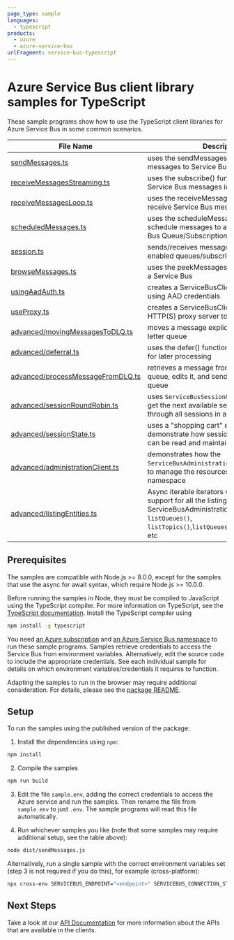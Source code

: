 ```yaml
---
page_type: sample
languages:
  - typescript
products:
  - azure
  - azure-service-bus
urlFragment: service-bus-typescript
---
```


# Azure Service Bus client library samples for TypeScript

These sample programs show how to use the TypeScript client libraries for Azure Service Bus in some common scenarios.

| **File Name**                                                       | **Description**                                                                                                                                                                        |
| ------------------------------------------------------------------- | -------------------------------------------------------------------------------------------------------------------------------------------------------------------------------------- |
| [sendMessages.ts][sendmessages]                                     | uses the sendMessages() function to send messages to Service Bus Queue/Topic                                                                                                                   |
| [receiveMessagesStreaming.ts][receivemessagesstreaming]             | uses the subscribe() function to receive Service Bus messages in a stream                                                                                                                |
| [receiveMessagesLoop.ts][receivemessagesloop]                       | uses the receiveMessages() function to receive Service Bus messages in a loop                                                                                                          |
| [scheduledMessages.ts][scheduledmessages]                           | uses the scheduleMessage() function to schedule messages to appear on a Service Bus Queue/Subscription at a later time                                                                 |
| [session.ts][session]                                               | sends/receives messages to/from session enabled queues/subscriptions in Service Bus                                                                                                    |
| [browseMessages.ts][browsemessages]                                 | uses the peekMessages() function to browse a Service Bus                                                                                                                               |
| [usingAadAuth.ts][usingaadauth]                                     | creates a ServiceBusClient that authenticates using AAD credentials                                                                                                                    |
| [useProxy.ts][useproxy]                                             | creates a ServiceBusClient that uses an HTTP(S) proxy server to make requests                                                                                                          |
| [advanced/movingMessagesToDLQ.ts][advanced-movingmessagestodlq]     | moves a message explicitly to the dead-letter queue                                                                                                                                    |
| [advanced/deferral.ts][advanced-deferral]                           | uses the defer() function to defer a message for later processing                                                                                                                      |
| [advanced/processMessageFromDLQ.ts][advanced-processmessagefromdlq] | retrieves a message from a dead-letter queue, edits it, and sends it back to the main queue                                                                                            |
| [advanced/sessionRoundRobin.ts][advanced-session-round-robin]       | uses `ServiceBusSessionReceiver`'s ability to get the next available session to round-robin through all sessions in a Queue/Subscription                                                         |
| [advanced/sessionState.ts][advanced-sessionstate]                   | uses a "shopping cart" example to demonstrate how session-state information can be read and maintained in an application                                                                |
| [advanced/administrationClient.ts][advanced-administration-client]          | demonstrates how the `ServiceBusAdministrationClient` can be used to manage the resources of a service bus namespace                                                                         |
| [advanced/listingEntities.ts][advanced-listing-entities]            | Async iterable iterators with pagination support for all the listing methods under ServiceBusAdministrationClient like `listQueues()`, `listTopics()`,`listQueuesRuntimeProperties()`, etc |

## Prerequisites

The samples are compatible with Node.js >= 8.0.0, except for the samples that use the async for await syntax, which require Node.js >= 10.0.0.

Before running the samples in Node, they must be compiled to JavaScript using the TypeScript compiler. For more information on TypeScript, see the [TypeScript documentation][typescript]. Install the TypeScript compiler using

```bash
npm install -g typescript
```

You need [an Azure subscription][freesub] and [an Azure Service Bus namespace][azsvcbus] to run these sample programs. Samples retrieve credentials to access the Service Bus from environment variables. Alternatively, edit the source code to include the appropriate credentials. See each individual sample for details on which environment variables/credentials it requires to function.

Adapting the samples to run in the browser may require additional consideration. For details, please see the [package README][package].

## Setup

To run the samples using the published version of the package:

1. Install the dependencies using `npm`:

```bash
npm install
```

2. Compile the samples

```bash
npm run build
```

3. Edit the file `sample.env`, adding the correct credentials to access the Azure service and run the samples. Then rename the file from `sample.env` to just `.env`. The sample programs will read this file automatically.

4. Run whichever samples you like (note that some samples may require additional setup, see the table above):

```bash
node dist/sendMessages.js
```

Alternatively, run a single sample with the correct environment variables set (step 3 is not required if you do this), for example (cross-platform):

```bash
npx cross-env SERVICEBUS_ENDPOINT="<endpoint>" SERVICEBUS_CONNECTION_STRING="<connection string>" QUEUE_NAME="<queue name>" node dist/basic.js
```

## Next Steps

Take a look at our [API Documentation][apiref] for more information about the APIs that are available in the clients.

[interactivelogin]: https://github.com/Azure/azure-sdk-for-js/tree/master/sdk/servicebus/service-bus/samples/typescript/src/interactiveLogin.ts
[scheduledmessages]: https://github.com/Azure/azure-sdk-for-js/tree/master/sdk/servicebus/service-bus/samples/typescript/src/scheduledMessages.ts
[receivemessagesstreaming]: https://github.com/Azure/azure-sdk-for-js/tree/master/sdk/servicebus/service-bus/samples/typescript/src/receiveMessagesStreaming.ts
[session]: https://github.com/Azure/azure-sdk-for-js/tree/master/sdk/servicebus/service-bus/samples/typescript/src/session.ts
[browsemessages]: https://github.com/Azure/azure-sdk-for-js/tree/master/sdk/servicebus/service-bus/samples/typescript/src/browseMessages.ts
[usingaadauth]: https://github.com/Azure/azure-sdk-for-js/tree/master/sdk/servicebus/service-bus/samples/typescript/src/usingAadAuth.ts
[useproxy]: https://github.com/Azure/azure-sdk-for-js/tree/master/sdk/servicebus/service-bus/samples/typescript/src/useProxy.ts
[receivemessagesloop]: https://github.com/Azure/azure-sdk-for-js/tree/master/sdk/servicebus/service-bus/samples/typescript/src/receiveMessagesLoop.ts
[advanced-movingmessagestodlq]: https://github.com/Azure/azure-sdk-for-js/tree/master/sdk/servicebus/service-bus/samples/typescript/src/advanced/movingMessagesToDLQ.ts
[advanced-deferral]: https://github.com/Azure/azure-sdk-for-js/tree/master/sdk/servicebus/service-bus/samples/typescript/src/advanced/deferral.ts
[advanced-processmessagefromdlq]: https://github.com/Azure/azure-sdk-for-js/tree/master/sdk/servicebus/service-bus/samples/typescript/src/advanced/processMessageFromDLQ.ts
[advanced-sessionstate]: https://github.com/Azure/azure-sdk-for-js/tree/master/sdk/servicebus/service-bus/samples/typescript/src/advanced/sessionState.ts
[advanced-session-round-robin]: https://github.com/Azure/azure-sdk-for-js/tree/master/sdk/servicebus/service-bus/samples/typescript/src/advanced/sessionRoundRobin.ts
[sendmessages]: https://github.com/Azure/azure-sdk-for-js/tree/master/sdk/servicebus/service-bus/samples/typescript/src/sendMessages.ts
[serviceprincipallogin]: https://github.com/Azure/azure-sdk-for-js/tree/master/sdk/servicebus/service-bus/samples/typescript/src/servicePrincipalLogin.ts
[advanced-administration-client]: https://github.com/Azure/azure-sdk-for-js/tree/master/sdk/servicebus/service-bus/samples/typescript/src/advanced/administrationClient.ts
[advanced-listing-entities]: https://github.com/Azure/azure-sdk-for-js/tree/master/sdk/servicebus/service-bus/samples/typescript/src/advanced/listingEntities.ts
[apiref]: https://docs.microsoft.com/javascript/api/@azure/service-bus
[azsvcbus]: https://docs.microsoft.com/azure/service-bus-messaging/service-bus-create-namespace-portal
[freesub]: https://azure.microsoft.com/free/
[package]: https://github.com/Azure/azure-sdk-for-js/tree/master/sdk/servicebus/service-bus/README.md
[typescript]: https://www.typescriptlang.org/docs/home.html
